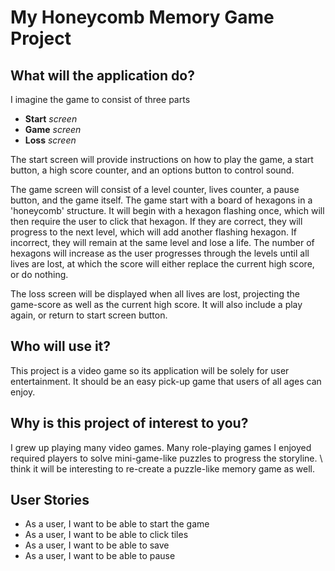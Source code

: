 # My Honeycomb Memory Game Project

## What will the application do?

I imagine the game to consist of three parts
- **Start** *screen*
- **Game** *screen*
- **Loss** *screen*

The start screen will provide instructions on how to play the game,
a start button, a high score counter, and an options button to control sound.

The game screen will consist of a level counter, lives counter, a pause button, and the game itself.
The game start with a board of hexagons in a 'honeycomb' structure. It will begin with
a hexagon flashing once, which will then require the user to click that hexagon. If they
are correct, they will progress to the next level, which will add another flashing hexagon. If incorrect,
they will remain at the same level and lose a life. The number of hexagons will increase as the user progresses
through the levels until all lives are lost, at which the score will either replace the current high score, or do nothing.

The loss screen will be displayed when all lives are lost, projecting the game-score as well as
the current high score. It will also include a play again, or return to start screen button.




## Who will use it?

This project is a video game so its application will be solely for user
entertainment. It should be an easy pick-up game that users of all ages
can enjoy.



## Why is this project of interest to you?

I grew up playing many video games. Many role-playing games 
I enjoyed required players to solve mini-game-like puzzles to progress the storyline. 
\ think it will be interesting to re-create a puzzle-like memory game as well.

## User Stories

- As a user, I want to be able to start the game
- As a user, I want to be able to click tiles
- As a user, I want to be able to save
- As a user, I want to be able to pause

